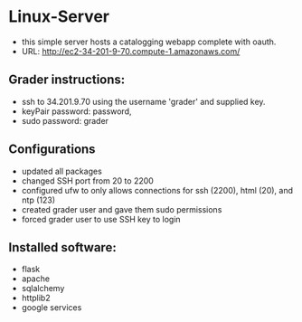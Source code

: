 # Linux-Server
  * this simple server hosts a catalogging webapp complete with oauth.
  * URL: http://ec2-34-201-9-70.compute-1.amazonaws.com/

## Grader instructions:
  * ssh to 34.201.9.70 using the username 'grader' and supplied key.
  * keyPair password: password,
  * sudo password: grader

## Configurations
  * updated all packages 
  * changed SSH port from 20 to 2200
  * configured ufw to only allows connections for ssh (2200), html (20), and ntp (123)
  * created grader user and gave them sudo permissions
  * forced grader user to use SSH key to login

## Installed software:
  * flask
  * apache
  * sqlalchemy
  * httplib2
  * google services



